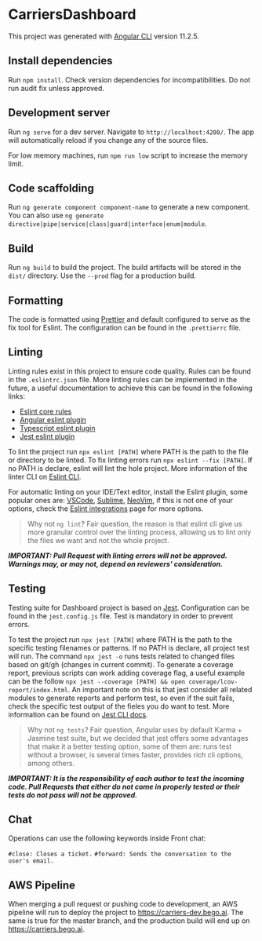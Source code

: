 # CarriersDashboard

This project was generated with [Angular CLI](https://github.com/angular/angular-cli) version 11.2.5.

## Install dependencies

Run `npm install`. Check version dependencies for incompatibilities. Do not run audit fix unless approved.

## Development server

Run `ng serve` for a dev server. Navigate to `http://localhost:4200/`. The app will automatically reload if you change any of the source files.

For low memory machines, run `npm run low` script to increase the memory limit.

## Code scaffolding

Run `ng generate component component-name` to generate a new component. You can also use `ng generate directive|pipe|service|class|guard|interface|enum|module`.

## Build

Run `ng build` to build the project. The build artifacts will be stored in the `dist/` directory. Use the `--prod` flag for a production build.

## Formatting

The code is formatted using [Prettier](https://prettier.io/) and default configured to serve as the fix tool for Eslint. The configuration can be found in the `.prettierrc` file.

## Linting

Linting rules exist in this project to ensure code quality. Rules can be found in the `.eslintrc.json` file. More linting rules can be implemented in the future, a useful documentation to achieve this can be found in the following links:

- [Eslint core rules](https://eslint.org/docs/latest/rules/)
- [Angular eslint plugin](https://github.com/angular-eslint/angular-eslint/tree/v12.7.0)
- [Typescript eslint plugin](https://typescript-eslint.io/rules/)
- [Jest eslint plugin](https://github.com/jest-community/eslint-plugin-jest)

To lint the project run `npx eslint [PATH]` where PATH is the path to the file or directory to be linted. To fix linting errors run `npx eslint --fix [PATH]`. If no PATH is declare, eslint will lint the hole project. More information of the linter CLI on [Eslint CLI](https://eslint.org/docs/latest/use/command-line-interface).

For automatic linting on your IDE/Text editor, install the Eslint plugin, some popular ones are:  [VSCode](https://marketplace.visualstudio.com/items?itemName=dbaeumer.vscode-eslint), [Sublime](https://packagecontrol.io/packages/SublimeLinter-eslint), [NeoVim](https://github.com/dense-analysis/ale), if this is not one of your options, check the [Eslint integrations](https://eslint.org/docs/latest/use/integrations) page for more options.

> Why not `ng lint`? Fair question, the reason is that eslint cli give us more granular control over the linting process, allowing us to lint only the files we want and not the whole project.

***IMPORTANT: Pull Request with linting errors will not be approved. Warnings may, or may not, depend on reviewers' consideration.***

## Testing

Testing suite for Dashboard project is based on [Jest](https://jestjs.io/). Configuration can be found in the `jest.config.js` file. Test is mandatory in order to prevent errors.

To test the project run `npx jest [PATH]` where PATH is the path to the specific testing filenames or patterns. If no PATH is declare, all project test will run. The command `npx jest -o` runs tests related to changed files based on git/gh (changes in current commit). To generate a coverage report, previous scripts can work adding coverage flag, a useful example can be the follow `npx jest --coverage [PATH] && open coverage/lcov-report/index.html`. An important note on this is that jest consider all related modules to generate reports and perform test, so even if the suit fails, check the specific test output of the fieles you do want to test. More information can be found on [Jest CLI docs](https://eslint.org/docs/latest/use/command-line-interface).

> Why not `ng tests`? Fair question, Angular uses by default Karma + Jasmine test suite, but we decided that jest offers some advantages that make it a better testing option, some of them are: runs test without a browser, is several times faster, provides rich cli options, among others.

***IMPORTANT: It is the responsibility of each author to test the incoming code. Pull Requests that either do not come in properly tested or their tests do not pass will not be approved.***

## Chat

Operations can use the following keywords inside Front chat:

`#close: Closes a ticket.`
`#forward: Sends the conversation to the user's email.`

## AWS Pipeline

When merging a pull request or pushing code to development, an AWS pipeline will run to deploy the project to <https://carriers-dev.bego.ai>. The same is true for the master branch, and the production build will end up on <https://carriers.bego.ai>.
